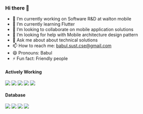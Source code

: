 ### Hi there 👋

- 🔭 I’m currently working on Software R&D at walton mobile
- 🌱 I’m currently learning Flutter
- 👯 I’m looking to collaborate on mobile application solutions
- 🤔 I’m looking for help with Mobile architecture design pattern
- 💬 Ask me about about technical solutions
- 📫 How to reach me: babul.sust.cse@gmail.com
- 😄 Pronouns: Babul
- ⚡ Fun fact: Friendly people 



#### Actively Working 

<img style="-webkit-user-select: none;margin: auto;" src="https://camo.githubusercontent.com/07a095f3a065c37f708e0d21f16893936fb43dd8c54883bac85449a1239b8d75/68747470733a2f2f696d672e736869656c64732e696f2f62616467652f2532302d507974686f6e2d626c61636b3f6c6f676f3d707974686f6e267374796c653d666f722d7468652d6261646765">  <img style="-webkit-user-select: none;margin: auto;" src="https://camo.githubusercontent.com/2249c1cfd05f7603271c02b8056e5edbaac9b67665a5f28a124d569e92191b05/68747470733a2f2f696d672e736869656c64732e696f2f62616467652f2532302d4a6176612d626c61636b3f6c6f676f3d6a617661267374796c653d666f722d7468652d6261646765"> <img style="-webkit-user-select: none;margin: auto;" src="https://camo.githubusercontent.com/a9ebb5f2320f49df0bcd825a05677aa19b1401455bbdc123500b6ec58f22270a/68747470733a2f2f696d672e736869656c64732e696f2f62616467652f2532302d446a616e676f2d626c61636b3f6c6f676f3d646a616e676f267374796c653d666f722d7468652d6261646765"> <img style="-webkit-user-select: none;margin: auto;" src="https://camo.githubusercontent.com/0b1e1a7181150feceebedd15189567f7b373dcc8ce7f141ac643c55adef42827/68747470733a2f2f696d672e736869656c64732e696f2f62616467652f2532302d432d626c61636b3f6c6f676f3d63267374796c653d666f722d7468652d6261646765">  <img style="-webkit-user-select: none;margin: auto;" src="https://camo.githubusercontent.com/d690342317bf2860f22e6e87e660c7d168435167323ef9c3ac08a953fba66802/68747470733a2f2f696d672e736869656c64732e696f2f62616467652f2532302d4b6f746c696e2d626c61636b3f6c6f676f3d6b6f746c696e267374796c653d666f722d7468652d6261646765">

#### Database

<img style="-webkit-user-select: none;margin: auto;" src="https://camo.githubusercontent.com/5e7bfc081646cfdcd213687de180ea1483af8a4b691e1e0a725ff61ca82bb1b8/68747470733a2f2f696d672e736869656c64732e696f2f62616467652f2532302d4d7953514c2d626c61636b3f6c6f676f3d6d7973716c267374796c653d666f722d7468652d6261646765">  <img style="-webkit-user-select: none;margin: auto;" src="https://camo.githubusercontent.com/813b2b84f62ffd36fecd7c9065215d9f88d21e7221adeb0cdde2ce9ae355b9a7/68747470733a2f2f696d672e736869656c64732e696f2f62616467652f2532302d506f737467726553514c2d626c61636b3f6c6f676f3d706f737467726573716c267374796c653d666f722d7468652d6261646765"> <img style="-webkit-user-select: none;margin: auto;" src="https://camo.githubusercontent.com/f3e1b3cc7983e3c809ee529773efc6ffb63184f28ccf2bdc0126a80d342cfab6/68747470733a2f2f696d672e736869656c64732e696f2f62616467652f2532302d4f7261636c652d626c61636b3f6c6f676f3d6f7261636c65267374796c653d666f722d7468652d6261646765"> <img style="-webkit-user-select: none;margin: auto;" src="https://camo.githubusercontent.com/d690342317bf2860f22e6e87e660c7d168435167323ef9c3ac08a953fba66802/68747470733a2f2f696d672e736869656c64732e696f2f62616467652f2532302d4b6f746c696e2d626c61636b3f6c6f676f3d6b6f746c696e267374796c653d666f722d7468652d6261646765">
